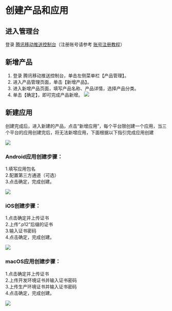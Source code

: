 # 创建产品和应用
## 进入管理台
登录 [腾讯移动推送控制台](https://console.cloud.tencent.com/tpns)（注册账号请参考 [账号注册教程](https://cloud.tencent.com/document/product/378/17985)）<br>
## 新增产品
1.	登录 腾讯移动推送控制台，单击左侧菜单栏【产品管理】。
2.	进入产品管理页面，单击【新增产品】。
3.	进入新增产品页面，填写产品名称、产品详情，选择产品分类。
4.	单击【确定】，即可完成产品新增。
![](asset/新增产品.png)

## 新建应用
创建完成后，进入新建的产品，点击“新增应用”，每个平台限创建一个应用，当三个平台的应用创建完后，将无法新增应用，下面根据以下指引完成应用创建<br>

![](asset/新建应用.png)

### Android应用创建步骤：
1.填写应用包名<br>
2.配置第三方通道（可选）<br>
3.点击确定，完成创建。<br>

![](asset/新建应用android.png)

### iOS创建步骤：
1.点击确定并上传证书<br>
2.上传“.p12”后缀的证书<br>
3.输入证书密码<br>
4.点击确定，完成创建。

![](asset/新建应用iOS.png)<br>
### macOS应用创建步骤：
1.点击确定并上传证书<br>
2.上传开发环境证书并输入证书密码<br>
3.上传生产环境证书并输入证书密码<br>
4.点击确定，完成创建。<br>

![](asset/新建应用macOS.png)


